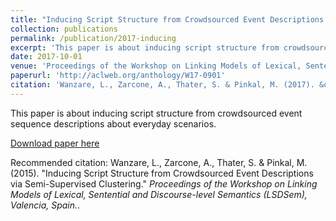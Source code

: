 ```yaml
---
title: "Inducing Script Structure from Crowdsourced Event Descriptions via Semi-Supervised Clustering"
collection: publications
permalink: /publication/2017-inducing
excerpt: 'This paper is about inducing script structure from crowdsourced event sequence descriptions about everyday scenarios.'
date: 2017-10-01
venue: 'Proceedings of the Workshop on Linking Models of Lexical, Sentential and Discourse-level Semantics (LSDSem), Valencia, Spain'
paperurl: 'http://aclweb.org/anthology/W17-0901'
citation: 'Wanzare, L., Zarcone, A., Thater, S. & Pinkal, M. (2017). &quot;Inducing Script Structure from Crowdsourced Event Descriptions via Semi-Supervised Clustering.&quot; <i> Proceedings of the Workshop on Linking Models of Lexical, Sentential and Discourse-level Semantics (LSDSem), Valencia, Spain.</i>.'
---
```

This paper is about inducing script structure from crowdsourced event sequence descriptions about everyday scenarios.

[Download paper here](http://aclweb.org/anthology/W17-0901)

Recommended citation: Wanzare, L., Zarcone, A., Thater, S. & Pinkal, M.(2015). "Inducing Script Structure from Crowdsourced Event Descriptions via Semi-Supervised Clustering." <i> Proceedings of the Workshop on Linking Models of Lexical, Sentential and Discourse-level Semantics (LSDSem), Valencia, Spain.</i>.